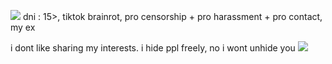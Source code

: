 ![](https://files.catbox.moe/dvdewu.gif)
dni : 15>, tiktok brainrot, pro censorship + pro harassment + pro contact, my ex

i dont like sharing my interests. i hide ppl freely, no i wont unhide you
![](https://files.catbox.moe/zdp86r.gif)
